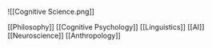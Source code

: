 ![[Cognitive Science.png]]



[[Philosophy]]
[[Cognitive Psychology]]
[[Linguistics]]
[[AI]]
[[Neuroscience]]
[[Anthropology]]
